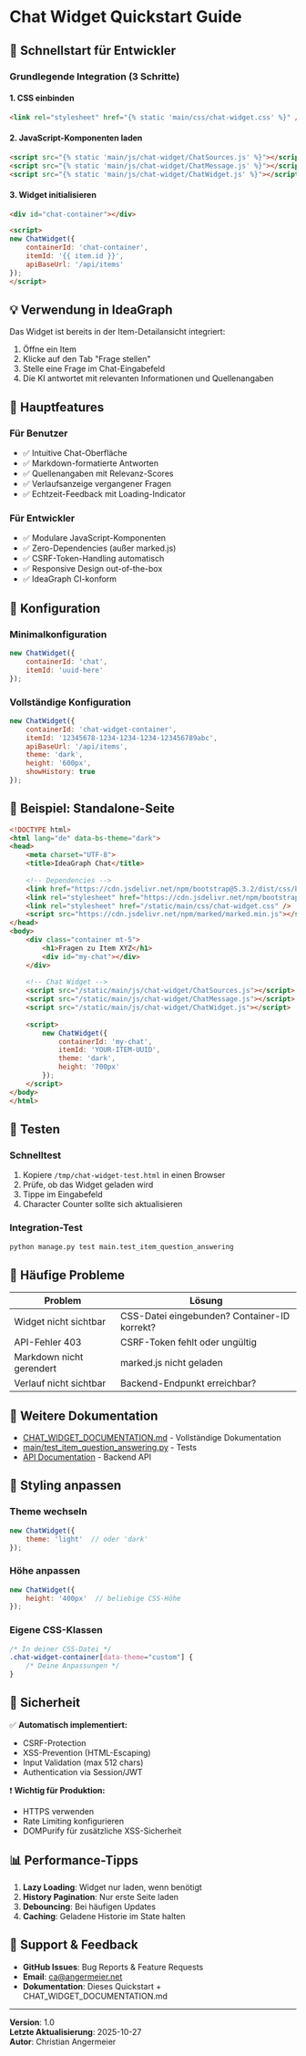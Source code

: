 # Chat Widget Quickstart Guide

## 🚀 Schnellstart für Entwickler

### Grundlegende Integration (3 Schritte)

#### 1. CSS einbinden
```html
<link rel="stylesheet" href="{% static 'main/css/chat-widget.css' %}" />
```

#### 2. JavaScript-Komponenten laden
```html
<script src="{% static 'main/js/chat-widget/ChatSources.js' %}"></script>
<script src="{% static 'main/js/chat-widget/ChatMessage.js' %}"></script>
<script src="{% static 'main/js/chat-widget/ChatWidget.js' %}"></script>
```

#### 3. Widget initialisieren
```html
<div id="chat-container"></div>

<script>
new ChatWidget({
    containerId: 'chat-container',
    itemId: '{{ item.id }}',
    apiBaseUrl: '/api/items'
});
</script>
```

## 💡 Verwendung in IdeaGraph

Das Widget ist bereits in der Item-Detailansicht integriert:

1. Öffne ein Item
2. Klicke auf den Tab "Frage stellen"
3. Stelle eine Frage im Chat-Eingabefeld
4. Die KI antwortet mit relevanten Informationen und Quellenangaben

## 🎯 Hauptfeatures

### Für Benutzer
- ✅ Intuitive Chat-Oberfläche
- ✅ Markdown-formatierte Antworten
- ✅ Quellenangaben mit Relevanz-Scores
- ✅ Verlaufsanzeige vergangener Fragen
- ✅ Echtzeit-Feedback mit Loading-Indicator

### Für Entwickler
- ✅ Modulare JavaScript-Komponenten
- ✅ Zero-Dependencies (außer marked.js)
- ✅ CSRF-Token-Handling automatisch
- ✅ Responsive Design out-of-the-box
- ✅ IdeaGraph CI-konform

## 🔧 Konfiguration

### Minimalkonfiguration
```javascript
new ChatWidget({
    containerId: 'chat',
    itemId: 'uuid-here'
});
```

### Vollständige Konfiguration
```javascript
new ChatWidget({
    containerId: 'chat-widget-container',
    itemId: '12345678-1234-1234-1234-123456789abc',
    apiBaseUrl: '/api/items',
    theme: 'dark',
    height: '600px',
    showHistory: true
});
```

## 📝 Beispiel: Standalone-Seite

```html
<!DOCTYPE html>
<html lang="de" data-bs-theme="dark">
<head>
    <meta charset="UTF-8">
    <title>IdeaGraph Chat</title>
    
    <!-- Dependencies -->
    <link href="https://cdn.jsdelivr.net/npm/bootstrap@5.3.2/dist/css/bootstrap.min.css" rel="stylesheet">
    <link rel="stylesheet" href="https://cdn.jsdelivr.net/npm/bootstrap-icons@1.11.3/font/bootstrap-icons.css">
    <link rel="stylesheet" href="/static/main/css/chat-widget.css" />
    <script src="https://cdn.jsdelivr.net/npm/marked/marked.min.js"></script>
</head>
<body>
    <div class="container mt-5">
        <h1>Fragen zu Item XYZ</h1>
        <div id="my-chat"></div>
    </div>
    
    <!-- Chat Widget -->
    <script src="/static/main/js/chat-widget/ChatSources.js"></script>
    <script src="/static/main/js/chat-widget/ChatMessage.js"></script>
    <script src="/static/main/js/chat-widget/ChatWidget.js"></script>
    
    <script>
        new ChatWidget({
            containerId: 'my-chat',
            itemId: 'YOUR-ITEM-UUID',
            theme: 'dark',
            height: '700px'
        });
    </script>
</body>
</html>
```

## 🧪 Testen

### Schnelltest
1. Kopiere `/tmp/chat-widget-test.html` in einen Browser
2. Prüfe, ob das Widget geladen wird
3. Tippe im Eingabefeld
4. Character Counter sollte sich aktualisieren

### Integration-Test
```bash
python manage.py test main.test_item_question_answering
```

## 🐛 Häufige Probleme

| Problem | Lösung |
|---------|--------|
| Widget nicht sichtbar | CSS-Datei eingebunden? Container-ID korrekt? |
| API-Fehler 403 | CSRF-Token fehlt oder ungültig |
| Markdown nicht gerendert | marked.js nicht geladen |
| Verlauf nicht sichtbar | Backend-Endpunkt erreichbar? |

## 📖 Weitere Dokumentation

- [CHAT_WIDGET_DOCUMENTATION.md](./CHAT_WIDGET_DOCUMENTATION.md) - Vollständige Dokumentation
- [main/test_item_question_answering.py](./main/test_item_question_answering.py) - Tests
- [API Documentation](./ITEM_QA_QUICKREF.md) - Backend API

## 🎨 Styling anpassen

### Theme wechseln
```javascript
new ChatWidget({
    theme: 'light'  // oder 'dark'
});
```

### Höhe anpassen
```javascript
new ChatWidget({
    height: '400px'  // beliebige CSS-Höhe
});
```

### Eigene CSS-Klassen
```css
/* In deiner CSS-Datei */
.chat-widget-container[data-theme="custom"] {
    /* Deine Anpassungen */
}
```

## 🔐 Sicherheit

✅ **Automatisch implementiert:**
- CSRF-Protection
- XSS-Prevention (HTML-Escaping)
- Input Validation (max 512 chars)
- Authentication via Session/JWT

❗ **Wichtig für Produktion:**
- HTTPS verwenden
- Rate Limiting konfigurieren
- DOMPurify für zusätzliche XSS-Sicherheit

## 📊 Performance-Tipps

1. **Lazy Loading**: Widget nur laden, wenn benötigt
2. **History Pagination**: Nur erste Seite laden
3. **Debouncing**: Bei häufigen Updates
4. **Caching**: Geladene Historie im State halten

## 💬 Support & Feedback

- **GitHub Issues**: Bug Reports & Feature Requests
- **Email**: ca@angermeier.net
- **Dokumentation**: Dieses Quickstart + CHAT_WIDGET_DOCUMENTATION.md

---

**Version**: 1.0  
**Letzte Aktualisierung**: 2025-10-27  
**Autor**: Christian Angermeier
